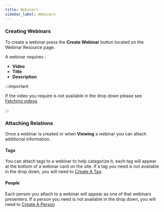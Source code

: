 ```yaml
---
title: Webinars
sidebar_label: Webinars
---
```


### Creating Webinars

To create a webinar press the **Create Webinar** button located on the Webinar Resource page.

A webinar requires :

- **Video**
- **Title**
- **Description**

:::important

If the video you require is not available in the drop down please see [Fetching videos](/getting-started#command-runner 'fetching videos')

:::

### Attaching Relations

Once a webinar is created or when **Viewing** a webinar you can attach additional information.

#### Tags

You can attach tags to a webinar to help catagorize it, each tag will appear at the bottom of a webinar card on the site. If a tag you need is not available in the drop down, you will need to [Create A Tag](/tags 'tag resource')

#### People

Each person you attach to a webinar will appear as one of that webinars presenters. If a person you need is not available in the drop down, you will need to [Create A Person](/people 'people resource')
